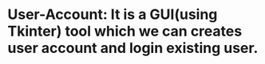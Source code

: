 # User-Account: It is a GUI(using Tkinter) tool which we can creates user account and login existing user. 
